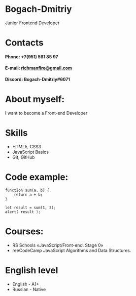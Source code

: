 # **Bogach-Dmitriy**
Junior Frontend Developer
 
# Contacts
#### Phone:   +7(951) 561 85 97
#### E-mail:  richmanfire@gmail.com
#### Discord: Bogach-Dmitriy#6071

# About myself:
I want to become a Front-end Developer

# Skills
* HTML5, CSS3
* JavaScript Basics
* Git, GitHub

# Code example:

    function sum(a, b) {
        return a + b;
    }

    let result = sum(1, 2);
    alert( result );
    
# Courses:
* RS Schools «JavaScript/Front-end. Stage 0»
* reeCodeCamp JavaScript Algorithms and Data Structures.

# English level
* English - A1+
* Russian - Native
